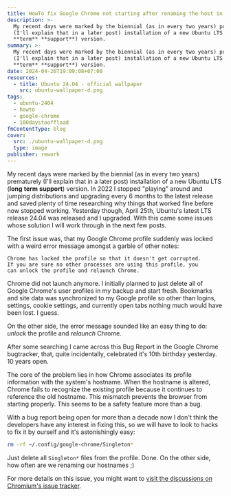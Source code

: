 ```yaml
---
title: HowTo fix Google Chrome not starting after renaming the host in Ubuntu 24.04
description: >-
  My recent days were marked by the biennial (as in every two years) prematurely
  (I'll explain that in a later post) installation of a new Ubuntu LTS (**long**
  **term** **support**) version.
summary: >-
  My recent days were marked by the biennial (as in every two years) prematurely
  (I'll explain that in a later post) installation of a new Ubuntu LTS (**long**
  **term** **support**) version.
date: 2024-04-26T19:09:08+07:00
resources:
  - title: Ubuntu 24.04 - official wallpaper
    src: ubuntu-wallpaper-d.png
tags:
  - ubuntu-2404
  - howto
  - google-chrome
  - 100daystooffload
fmContentType: blog
cover:
  src: ./ubuntu-wallpaper-d.png
  type: image
publisher: rework
---
```


My recent days were marked by the biennial (as in every two years) prematurely (I'll explain that in a later post) installation of a new Ubuntu LTS (**long** **term** **support**) version. In 2022 I stopped "playing" around and jumping distributions and upgrading every 6 months to the latest release and saved plenty of time researching why things that worked fine before now stopped working. Yesterday though, April 25th, Ubuntu's latest LTS release 24.04 was released and I upgraded. With this came some issues whose solution I will work through in the next few posts.

The first issue was, that my Google Chrome profile suddenly was locked with a weird error message amongst a garble of other notes:

```plaintext
Chrome has locked the profile so that it doesn't get corrupted.
If you are sure no other processes are using this profile, you
can unlock the profile and relaunch Chrome.
```

Chrome did not launch anymore. I initially planned to just delete all of Google Chrome's user profiles in my backup and start fresh. Bookmarks and site data was synchronized to my Google profile so other than logins, settings, cookie settings, and currently open tabs nothing much would have been lost. I guess.

On the other side, the error message sounded like an easy thing to do: *unlock* the profile and *relaunch* Chrome.

After some searching I came across this Bug Report in the Google Chrome bugtracker, that, quite incidentally, celebrated it's 10th birthday yesterday. 10 years open.

The core of the problem lies in how Chrome associates its profile information with the system's hostname. When the hostname is altered, Chrome fails to recognize the existing profile because it continues to reference the old hostname. This mismatch prevents the browser from starting properly. This seems to be a safety feature more than a bug.

With a bug report being open for more than a decade now I don't think the developers have any interest in fixing this, so we will have to look to hacks to fix it by ourself and it's astonishingly easy:

```bash
rm -rf ~/.config/google-chrome/Singleton*
```

Just delete all `Singleton*` files from the profile. Done. On the other side, how often are we renaming our hostnames ;)

For more details on this issue, you might want to [visit the discussions on Chromium's issue tracker](https://issues.chromium.org/issues/41103620).
